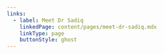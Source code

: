 ```yaml
---
links:
  - label: Meet Dr Sadiq
    linkedPage: content/pages/meet-dr-sadiq.mdx
    linkType: page
    buttonStyle: ghost
---
```


